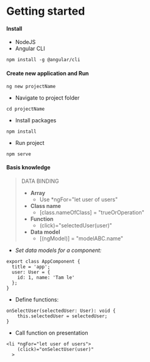 # Getting started

#### Install

* NodeJS
* Angular CLI

```
npm install -g @angular/cli
```

#### Create new application and Run

```
ng new projectName
```

* Navigate to project folder

```
cd projectName
```

* Install packages

```
npm install
```

* Run project

```
npm serve
```

#### Basis knowledge

> DATA BINDING
>
> * **Array**
>   * Use \*ngFor="let user of users"
> * **Class name**
>   * \[class.nameOfClass\] = "trueOrOperation"
> * **Function**
>   * \(click\)="selectedUser\(user\)"
> * **Data model**
>   * \[\(ngModel\)\] = "modelABC.name"

* _Set data models for a component:_

```
export class AppComponent {
  title = 'app';
  user: User = {
    id: 1, name: 'Tam le'
  };
}
```

* Define functions:

```
onSelectUser(selectedUser: User): void {
    this.selectedUser = selectedUser;
}
```

* Call function on presentation

```
<li *ngFor="let user of users">
    (click)="onSelectUser(user)"
  >
```





